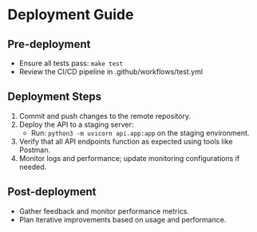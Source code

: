 # Deployment Guide

## Pre-deployment
- Ensure all tests pass: `make test`
- Review the CI/CD pipeline in .github/workflows/test.yml

## Deployment Steps
1. Commit and push changes to the remote repository.
2. Deploy the API to a staging server:
   - Run: `python3 -m uvicorn api.app:app` on the staging environment.
3. Verify that all API endpoints function as expected using tools like Postman.
4. Monitor logs and performance; update monitoring configurations if needed.

## Post-deployment
- Gather feedback and monitor performance metrics.
- Plan iterative improvements based on usage and performance.
